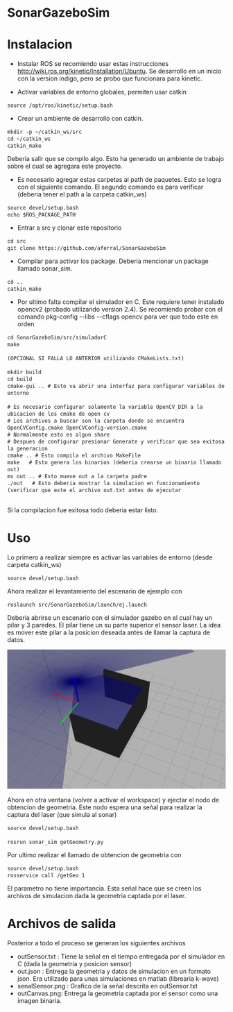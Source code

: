 # SonarGazeboSim




# Instalacion

- Instalar ROS se recomiendo usar estas instrucciones http://wiki.ros.org/kinetic/Installation/Ubuntu. Se desarrollo en un inicio con la version indigo, pero se probo que funcionara para kinetic.

- Activar variables de entorno globales, permiten usar catkin
```
source /opt/ros/kinetic/setup.bash
```

- Crear un ambiente de desarrollo con catkin. 
```
mkdir -p ~/catkin_ws/src
cd ~/catkin_ws
catkin_make
```
Deberia salir que se compilo algo. Esto ha generado un ambiente de trabajo sobre el cual se agregara este proyecto.

- Es necesario agregar estas carpetas al path de paquetes. Esto se logra con el siguiente comando. El segundo comando es para verificar (deberia tener el path a la carpeta catkin_ws)
```
source devel/setup.bash
echo $ROS_PACKAGE_PATH
```
- Entrar a src y clonar este repositorio

```
cd src
git clone https://github.com/aferral/SonarGazeboSim
```

- Compilar para activar los package. Deberia mencionar un package llamado sonar_sim.

```
cd ..
catkin_make
```

- Por ultimo falta compilar el simulador en C. Este requiere tener instalado opencv2 (probado utilizando version 2.4). Se recomiendo probar con el comando pkg-config --libs --cflags opencv para ver que todo este en orden
```
cd SonarGazeboSim/src/simuladorC 
make

(OPCIONAL SI FALLA LO ANTERIOR utilizando CMakeLists.txt)

mkdir build
cd build
cmake-gui .. # Esto va abrir una interfaz para configurar variables de entorno

# Es necesario configurar solamente la variable OpenCV_DIR a la ubicacion de los cmake de open cv
# Los archivos a buscar son la carpeta donde se encuentra OpenCVConfig.cmake OpenCVConfig-version.cmake
# Normalmente esto es algun share
# Despues de configurar presionar Generate y verificar que sea exitosa la generacion
cmake .. # Esto compila el archivo MakeFile
make   # Esto genera los binarios (deberia crearse un binario llamado out)
mv out .. # Esto mueve out a la carpeta padre
./out   # Esto deberia mostrar la simulacion en funcionamiento (verificar que este el archivo out.txt antes de ejecutar


```
Si la compilacion fue exitosa todo deberia estar listo.

# Uso

Lo primero a realizar siempre es activar las variables de entorno (desde carpeta catkin_ws)
```
source devel/setup.bash
```
Ahora realizar el levantamiento  del escenario de ejemplo con 
```
roslaunch src/SonarGazeboSim/launch/ej.launch
```
Deberia abrirse un escenario con el simulador gazebo en el cual hay un pilar y 3 paredes. El pilar tiene un su parte superior el sensor laser.
La idea es mover este pilar a la posicion deseada antes de llamar la captura de datos.

![imagen de lo que deberia verse](ejemplo.png)

Ahora en otra ventana (volver a activar el workspace) y ejectar el nodo de obtencion de geometria. Este nodo espera una señal para realizar la captura del laser (que simula al sonar)

```
source devel/setup.bash

rosrun sonar_sim getGeometry.py
```
Por ultimo realizar el llamado de obtencion de geometria con 
```
source devel/setup.bash
rosservice call /getGeo 1
```
El parametro no tiene importancia. Esta señal hace que se creen los archivos de simulacion dada la geometria captada por el laser.



# Archivos de salida

Posterior a todo el proceso se generan los siguientes archivos
* outSensor.txt : Tiene la señal en el tiempo entregada por el simulador en C (dada la geometria y posicion sensor)
* out.json : Entrega la geometria y datos de simulacion en un formato json. Era utilizado para unas simulaciones en matlab (librearia k-wave)
* senalSensor.png : Grafico de la señal descrita en outSensor.txt
* outCanvas.png: Entrega la geometria captada por el sensor como una imagen binaria.

